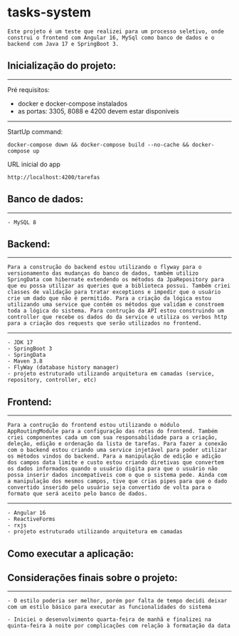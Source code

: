 # tasks-system

    Este projeto é um teste que realizei para um processo seletivo, onde construi o frontend com Angular 16, MySql como banco de dados e o backend com Java 17 e SpringBoot 3.

## Inicialização do projeto:
***
Pré requisitos:
- docker e docker-compose instalados
- as portas: 3305, 8088 e 4200 devem estar disponíveis
***

StartUp command:
```
docker-compose down && docker-compose build --no-cache && docker-compose up
```

URL inicial do app
```
http://localhost:4200/tarefas
```

## Banco de dados:
*** 
    - MySQL 8

## Backend:
***
    Para a construção do backend estou utilizando o flyway para o versionamento das mudanças do banco de dados, também utilizo SpringData com hibernate extendendo os métodos da JpaRepository para que eu possa utilizar as queries que a biblioteca possui. Também criei classes de validação para tratar exceptions e impedir que o usuário crie um dado que não é permitido. Para a criação da lógica estou utilizando uma service que contém os métodos que validam e constroem toda a lógica do sistema. Para contrução da API estou construindo um controller que recebe os dados do da service e utiliza os verbos http para a criação dos requests que serão utilizados no frontend.
***
    - JDK 17
    - SpringBoot 3
    - SpringData
    - Maven 3.8
    - FlyWay (database history manager)
    - projeto estruturado utilizando arquitetura em camadas (service, repository, controller, etc)

## Frontend:
***
    Para a contrução do frontend estou utilizando o módulo AppRoutingModule para a configuração das rotas do frontend. Também criei componentes cada um com sua responsabilidade para a criação, deleção, edição e ordenação da lista de tarefas. Para fazer a conexão com o backend estou criando uma service injetável para poder utilizar os métodos vindos do backend. Para a manipulação de edição e adição dos campos data limite e custo estou criando diretivas que convertem os dados informados quando o usuário digita para que o usuário não possa inserir dados incompatíveis com o que o sistema pede. Ainda com a manipulação dos mesmos campos, tive que crias pipes para que o dado convertido inserido pelo usuário seja convertido de volta para o formato que será aceito pelo banco de dados.
***
    - Angular 16
	- ReactiveForms
    - rxjs
    - projeto estruturado utilizando arquitetura em camadas

## Como executar a aplicação:

## Considerações finais sobre o projeto:
***
	- O estilo poderia ser melhor, porém por falta de tempo decidi deixar com um estilo básico para executar as funcionalidades do sistema

	- Iniciei o desenvolvimento quarta-feira de manhã e finalizei na quinta-feira à noite por complicações com relação à formatação da data
